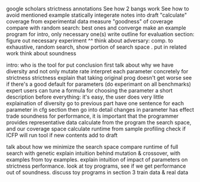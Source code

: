 google scholars strictness annotations
See how 2 bangs work
See how to avoid mentioned example statically
integerate notes into draft
"calculate" coverage from experimental data
measure "goodness" of coverage
compare with random search: best ones and converge
make an example program for intro, only necessary one(s)
write outline for evaluation section: figure out necessary experiment
^^ think about adversary: comp. to exhaustive, random search, show portion of search space . 
put in related work
think about soundness

intro: who is the tool for
put conclusion first
talk about why we have diversity and not only mutate rate
interpret each parameter concretely for strictness
strictness 
explain that taking original prog doesn't get worse
see if there's a good default for parameters (do experimant on all benchmarks)
  expert users can tune
a formula for choosing the parameter
a short description before everything: it's easy, the user does very little
explaination of diversity go to previous part
have one sentence for each parameter in cfg section then go into detail
changes in parameter has effect 
trade soundness for performance, it is important that the programmer provides
  representative data
calculate from the program the search space, and our coverage space
calculate runtime from sample profiling
check if ICFP will run tool
if new contents add to draft

talk about how we minimize the search space
compare runtime of full search with genetic
explain intuition behind mutation & crossover, with examples
from toy examples. 
explain intuition of impact of parameters on strictness performance. 
look at toy programs, see if we get performance out of soundness. 
discuss toy programs in section 3
train data & real data
